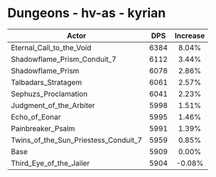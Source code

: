 # Dungeons - hv-as - kyrian
| Actor | DPS | Increase |
|---|:---:|:---:|
|Eternal_Call_to_the_Void|6384|8.04%|
|Shadowflame_Prism_Conduit_7|6112|3.44%|
|Shadowflame_Prism|6078|2.86%|
|Talbadars_Stratagem|6061|2.57%|
|Sephuzs_Proclamation|6041|2.23%|
|Judgment_of_the_Arbiter|5998|1.51%|
|Echo_of_Eonar|5995|1.46%|
|Painbreaker_Psalm|5991|1.39%|
|Twins_of_the_Sun_Priestess_Conduit_7|5959|0.85%|
|Base|5909|0.00%|
|Third_Eye_of_the_Jailer|5904|-0.08%|
